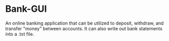 # Bank-GUI
An online banking application that can be utilized to deposit, withdraw, and transfer "money" between accounts. It can also write out bank statements into a .txt file.
